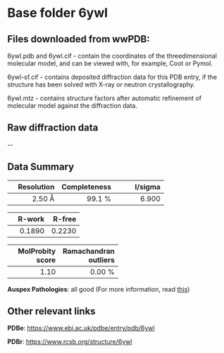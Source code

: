 # Base folder 6ywl

## Files downloaded from wwPDB:

6ywl.pdb and 6ywl.cif - contain the coordinates of the threedimensional molecular model, and can be viewed with, for example, Coot or Pymol.

6ywl-sf.cif - contains deposited diffraction data for this PDB entry, if the structure has been solved with X-ray or neutron crystallography.

6ywl.mtz - contains structure factors after automatic refinement of molecular model against the diffraction data.

## Raw diffraction data

--<br> 

## Data Summary
|   | Resolution | Completeness| I/sigma |
|---|-------------:|----------------:|--------------:|
|   |2.50 Å|99.1  %|<img width=50/>6.900|

|   | **R-work**| **R-free**   
|---|-------------:|----------------:|           
||  0.1890|  0.2230|

|   |**MolProbity<br>score**| **Ramachandran<br>outliers** 
|---|-------------:|----------------:|
||  1.10|  0.00 %|

**Auspex Pathologies**: all good (For more information, read [this](https://github.com/thorn-lab/coronavirus_structural_task_force/blob/master/pdb/nsp3/SARS-CoV-2/6ywl/validation/auspex/6ywl_auspex_comments.txt))

 



## Other relevant links 
**PDBe**:  https://www.ebi.ac.uk/pdbe/entry/pdb/6ywl
 
**PDBr**: https://www.rcsb.org/structure/6ywl 

